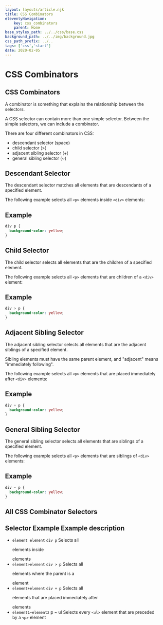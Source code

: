 ```yaml
---
layout: layouts/article.njk
title: CSS Combinators
eleventyNavigation:
    key: css_combinators
    parent: Home
base_styles_path: ../../css/base.css
background_path: ../../img/background.jpg
css_path_prefix: ../..
tags: ['css','start']
date: 2020-02-05
---
```

# CSS Combinators
## CSS Combinators
A combinator is something that explains the relationship between the selectors.

A CSS selector can contain more than one simple selector. Between the simple selectors, we can include a combinator.

There are four different combinators in CSS:

* descendant selector (space)
* child selector (>)
* adjacent sibling selector (+)
* general sibling selector (~)
## Descendant Selector
The descendant selector matches all elements that are descendants of a specified element.

The following example selects all `<p>` elements inside `<div>` elements: 

## Example
```css
div p {
  background-color: yellow;
}
```
## Child Selector
The child selector selects all elements that are the children of a specified element.

The following example selects all `<p>` elements that are children of a `<div>` element:

## Example
```css
div > p {
  background-color: yellow;
}
```
## Adjacent Sibling Selector
The adjacent sibling selector selects all elements that are the adjacent siblings of a specified element.

Sibling elements must have the same parent element, and "adjacent" means "immediately following".

The following example selects all `<p>` elements that are placed immediately after `<div>` elements:

## Example
```css
div + p {
  background-color: yellow;
}
```

## General Sibling Selector
The general sibling selector selects all elements that are siblings of a specified element.

The following example selects all `<p>` elements that are siblings of `<div>` elements: 

## Example
```css
div ~ p {
  background-color: yellow;
}
```

## All CSS Combinator Selectors
## Selector	Example	Example description
* `element element`	`div p`	Selects all <p> elements inside <div> elements
* `element>element`	`div > p`	Selects all <p> elements where the parent is a <div> element
* `element+element`	`div + p`	Selects all <p> elements that are placed immediately after <div> elements
* `element1~element2`	p ~ ul	Selects every `<ul>` element that are preceded by a `<p>` element